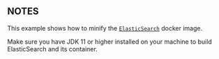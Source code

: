 ## NOTES

This example shows how to minify the [`ElasticSearch`](https://github.com/elastic/elasticsearch) docker image.

Make sure you have JDK 11 or higher installed on your machine to build ElasticSearch and its container.



